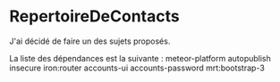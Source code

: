 # RepertoireDeContacts

J'ai décidé de faire un des sujets proposés.

La liste des dépendances est la suivante :
meteor-platform
autopublish
insecure
iron:router
accounts-ui
accounts-password
mrt:bootstrap-3
